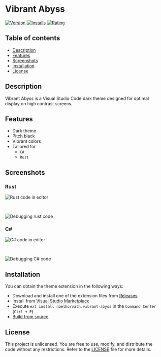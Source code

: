 # Vibrant Abyss

[![Version]][Marketplace]
[![Installs]][Marketplace]
[![Rating]][Marketplace]

[Version]: https://img.shields.io/visual-studio-marketplace/v/noelhorvath.vibrant-abyss?style=for-the-badge&label=Version
[Installs]: https://img.shields.io/visual-studio-marketplace/i/noelhorvath.vibrant-abyss?style=for-the-badge&label=Installs
[Rating]: https://img.shields.io/visual-studio-marketplace/r/noelhorvath.vibrant-abyss?style=for-the-badge

## Table of contents

* [Description](#description)
* [Features](#features)
* [Screenshots](#screenshots)
* [Installation](#installation)
* [License](#license)

## Description

Vibrant Abyss is a Visual Studio Code dark theme designed for optimal display
on high contrast screens.

## Features

- Dark theme
- Pitch black
- Vibrant colors
- Tailored for
    - `C#`
    - `Rust`

## Screenshots

### Rust

![Rust code in editor](https://github.com/noelhorvath/vibrant-abyss/blob/main/assets/screenshots/rust.png?raw=true)

<br>

![Debugging rust code](https://github.com/noelhorvath/vibrant-abyss/blob/main/assets/screenshots/rust-debug.png?raw=true)

### C#

![C# code in editor](https://github.com/noelhorvath/vibrant-abyss/blob/main/assets/screenshots/csharp.png?raw=true)

<br>

![Debugging C# code](https://github.com/noelhorvath/vibrant-abyss/blob/main/assets/screenshots/csharp-debug.png?raw=true)

## Installation

You can obtain the theme extension in the following ways:

* Download and install one of the extension files from [Releases]
* Install from [Visual Studio Marketplace][Marketplace]
* Execute `ext install noelhorvath.vibrant-abyss` in the `Command Center`
  (`Ctrl + P`)
* [Build from source][Manual]

## License

This project is unlicensed. You are free to use, modify, and distribute the
code without any restrictions. Refer to the [LICENSE] file for more details.

[extension file]: https://github.com/noelhorvath/vibrant-abyss/releases/latest
[Releases]: https://github.com/noelhorvath/vibrant-abyss/releases
[LICENSE]: https://github.com/noelhorvath/vibrant-abyss/blob/main/LICENSE.md
[Manual]: https://github.com/noelhorvath/vibrant-abyss/blob/main/MANUAL.md
[Marketplace]: https://marketplace.visualstudio.com/items?itemName=noelhorvath.vibrant-abyss
